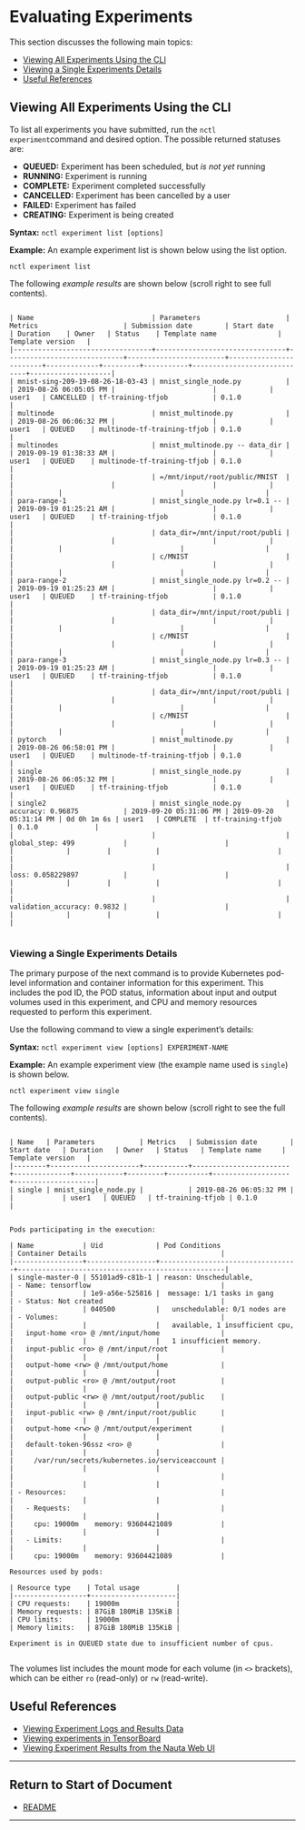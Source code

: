 # Evaluating Experiments

This section discusses the following main topics: 

 - [Viewing All Experiments Using the CLI](#viewing-all-experiments-using-the-cli)
 - [Viewing a Single Experiments Details](#viewing-a-single-experiments-details)
 - [Useful References](#useful-references)
 
## Viewing All Experiments Using the CLI

To list all experiments you have submitted, run the `nctl experiment`command and desired option. The possible returned statuses are:

* **QUEUED:** Experiment has been scheduled, but _is not yet_ running
* **RUNNING:** Experiment is running
* **COMPLETE:** Experiment completed successfully
* **CANCELLED:** Experiment has been cancelled by a user
* **FAILED:** Experiment has failed
* **CREATING:** Experiment is being created

**Syntax:** `nctl experiment list [options]`

**Example:** An example experiment list is shown below using the list option.  

`nctl experiment list`

The following _example results_ are shown below (scroll right to see full contents).

```

| Name                             | Parameters                     | Metrics                     | Submission date        | Start date             | Duration    | Owner   | Status    | Template name               | Template version   |
|----------------------------------+--------------------------------+-----------------------------+------------------------+------------------------+-------------+---------+-----------+-----------------------------+--------------------|
| mnist-sing-209-19-08-26-18-03-43 | mnist_single_node.py           |                             | 2019-08-26 06:05:05 PM |                        |             | user1   | CANCELLED | tf-training-tfjob           | 0.1.0              |
| multinode                        | mnist_multinode.py             |                             | 2019-08-26 06:06:32 PM |                        |             | user1   | QUEUED    | multinode-tf-training-tfjob | 0.1.0              |
| multinodes                       | mnist_multinode.py -- data_dir |                             | 2019-09-19 01:38:33 AM |                        |             | user1   | QUEUED    | multinode-tf-training-tfjob | 0.1.0              |
|                                  | =/mnt/input/root/public/MNIST  |                             |                        |                        |             |         |           |                             |                    |
| para-range-1                     | mnist_single_node.py lr=0.1 -- |                             | 2019-09-19 01:25:21 AM |                        |             | user1   | QUEUED    | tf-training-tfjob           | 0.1.0              |
|                                  | data_dir=/mnt/input/root/publi |                             |                        |                        |             |         |           |                             |                    |
|                                  | c/MNIST                        |                             |                        |                        |             |         |           |                             |                    |
| para-range-2                     | mnist_single_node.py lr=0.2 -- |                             | 2019-09-19 01:25:23 AM |                        |             | user1   | QUEUED    | tf-training-tfjob           | 0.1.0              |
|                                  | data_dir=/mnt/input/root/publi |                             |                        |                        |             |         |           |                             |                    |
|                                  | c/MNIST                        |                             |                        |                        |             |         |           |                             |                    |
| para-range-3                     | mnist_single_node.py lr=0.3 -- |                             | 2019-09-19 01:25:23 AM |                        |             | user1   | QUEUED    | tf-training-tfjob           | 0.1.0              |
|                                  | data_dir=/mnt/input/root/publi |                             |                        |                        |             |         |           |                             |                    |
|                                  | c/MNIST                        |                             |                        |                        |             |         |           |                             |                    |
| pytorch                          | mnist_multinode.py             |                             | 2019-08-26 06:58:01 PM |                        |             | user1   | QUEUED    | multinode-tf-training-tfjob | 0.1.0              |
| single                           | mnist_single_node.py           |                             | 2019-08-26 06:05:32 PM |                        |             | user1   | QUEUED    | tf-training-tfjob           | 0.1.0              |
| single2                          | mnist_single_node.py           | accuracy: 0.96875           | 2019-09-20 05:31:06 PM | 2019-09-20 05:31:14 PM | 0d 0h 1m 6s | user1   | COMPLETE  | tf-training-tfjob           | 0.1.0              |
|                                  |                                | global_step: 499            |                        |                        |             |         |           |                             |                    |
|                                  |                                | loss: 0.058229897           |                        |                        |             |         |           |                             |                    |
|                                  |                                | validation_accuracy: 0.9832 |                        |                        |             |         |           |                             |                    |


```

### Viewing a Single Experiments Details

The primary purpose of the next command is to provide Kubernetes pod-level information and container information for this experiment. This includes the pod ID, the POD status, information about input and output volumes used in this experiment, and CPU and memory resources requested to perform this experiment.

Use the following command to view a single experiment’s details:

**Syntax:** `nctl experiment view [options] EXPERIMENT-NAME`

**Example:** An example experiment view (the example name used is `single`) is shown below.  

`nctl experiment view single`

The following _example results_ are shown below (scroll right to see the full contents).

```

| Name   | Parameters           | Metrics   | Submission date        | Start date   | Duration   | Owner   | Status   | Template name     | Template version   |
|--------+----------------------+-----------+------------------------+--------------+------------+---------+----------+-------------------+--------------------|
| single | mnist_single_node.py |           | 2019-08-26 06:05:32 PM |              |            | user1   | QUEUED   | tf-training-tfjob | 0.1.0              |


Pods participating in the execution:

| Name            | Uid             | Pod Conditions                   | Container Details                                 |
|-----------------+-----------------+----------------------------------+---------------------------------------------------|
| single-master-0 | 55101ad9-c81b-1 | reason: Unschedulable,           | - Name: tensorflow                                |
|                 | 1e9-a56e-525816 |  message: 1/1 tasks in gang      | - Status: Not created                             |
|                 | 040500          |   unschedulable: 0/1 nodes are   | - Volumes:                                        |
|                 |                 |   available, 1 insufficient cpu, |   input-home <ro> @ /mnt/input/home               |
|                 |                 |   1 insufficient memory.         |   input-public <ro> @ /mnt/input/root             |
|                 |                 |                                  |   output-home <rw> @ /mnt/output/home             |
|                 |                 |                                  |   output-public <ro> @ /mnt/output/root           |
|                 |                 |                                  |   output-public <rw> @ /mnt/output/root/public    |
|                 |                 |                                  |   input-public <rw> @ /mnt/input/root/public      |
|                 |                 |                                  |   output-home <rw> @ /mnt/output/experiment       |
|                 |                 |                                  |   default-token-96ssz <ro> @                      |
|                 |                 |                                  |     /var/run/secrets/kubernetes.io/serviceaccount |
|                 |                 |                                  |                                                   |
|                 |                 |                                  | - Resources:                                      |
|                 |                 |                                  |   - Requests:                                     |
|                 |                 |                                  |     cpu: 19000m    memory: 93604421089            |
|                 |                 |                                  |   - Limits:                                       |
|                 |                 |                                  |     cpu: 19000m    memory: 93604421089            |

Resources used by pods:

| Resource type    | Total usage         |
|------------------+---------------------|
| CPU requests:    | 19000m              |
| Memory requests: | 87GiB 180MiB 135KiB |
| CPU limits:      | 19000m              |
| Memory limits:   | 87GiB 180MiB 135KiB |

Experiment is in QUEUED state due to insufficient number of cpus.


```

The volumes list includes the mount mode for each volume (in `<>` brackets), which can be either `ro` (read-only) or `rw` (read-write).

## Useful References 
* [Viewing Experiment Logs and Results Data](view_exp_logs.md)
* [Viewing experiments in TensorBoard](view_exp_tensorbd.md)
* [Viewing Experiment Results from the Nauta Web UI](view_exp_webui.md)


----------------------

## Return to Start of Document

* [README](../README.md)
----------------------
